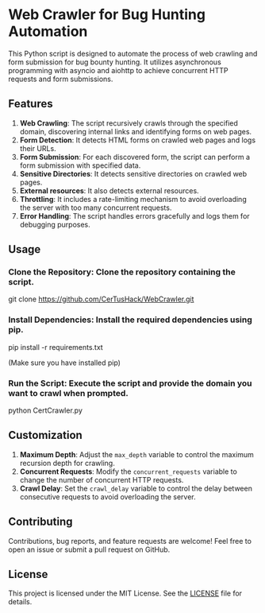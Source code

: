 # Web Crawler for Bug Hunting Automation

This Python script is designed to automate the process of web crawling and form submission for bug bounty hunting. It utilizes asynchronous programming with asyncio and aiohttp to achieve concurrent HTTP requests and form submissions.

## Features

1. **Web Crawling**: The script recursively crawls through the specified domain, discovering internal links and identifying forms on web pages.
2. **Form Detection**: It detects HTML forms on crawled web pages and logs their URLs.
3. **Form Submission**: For each discovered form, the script can perform a form submission with specified data.
4. **Sensitive Directories**: It detects sensitive directories on crawled web pages.
5. **External resources**: It also detects external resources.
6. **Throttling**: It includes a rate-limiting mechanism to avoid overloading the server with too many concurrent requests.
7. **Error Handling**: The script handles errors gracefully and logs them for debugging purposes.

## Usage

### Clone the Repository: Clone the repository containing the script.

 git clone https://github.com/CerTusHack/WebCrawler.git

### Install Dependencies: Install the required dependencies using pip.

pip install -r requirements.txt

(Make sure you have installed pip)
### Run the Script: Execute the script and provide the domain you want to crawl when prompted.

python CertCrawler.py

## Customization

1. **Maximum Depth**: Adjust the `max_depth` variable to control the maximum recursion depth for crawling.
2. **Concurrent Requests**: Modify the `concurrent_requests` variable to change the number of concurrent HTTP requests.
3. **Crawl Delay**: Set the `crawl_delay` variable to control the delay between consecutive requests to avoid overloading the server.

## Contributing

Contributions, bug reports, and feature requests are welcome! Feel free to open an issue or submit a pull request on GitHub.

## License

This project is licensed under the MIT License. See the [LICENSE](LICENSE) file for details.
